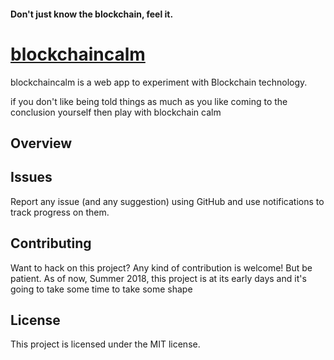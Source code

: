 #### Don't just know the blockchain, feel it.

# [blockchaincalm](https://lorenzoongithub.github.io/blockchaincalm/) 

blockchaincalm is a web app to experiment with Blockchain technology.

if you don't like being told things as much as you like coming to the conclusion yourself then play with blockchain calm

## Overview


## Issues

Report any issue (and any suggestion) using GitHub and use notifications to track progress on them.

## Contributing

Want to hack on this project? Any kind of contribution is welcome! 
But be patient. As of now, Summer 2018, this project is at its early days and it's going to take some time 
to take some shape  

## License

This project is licensed under the MIT license.

